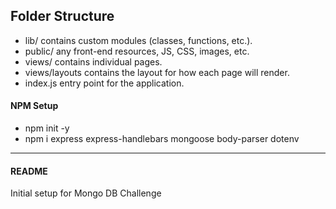 ## Folder Structure

- lib/ contains custom modules (classes, functions, etc.).
- public/ any front-end resources, JS, CSS, images, etc.
- views/ contains individual pages.
- views/layouts contains the layout for how each page will render.
- index.js entry point for the application.

#### NPM Setup

- npm init -y
- npm i express express-handlebars mongoose body-parser dotenv

---

#### README

Initial setup for Mongo DB Challenge